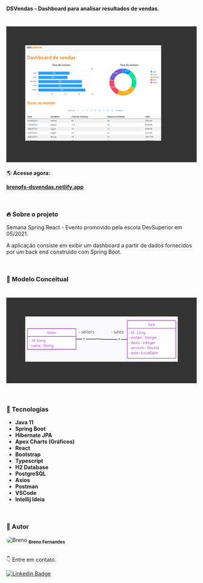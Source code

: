 #### DSVendas - Dashboard para analisar resultados de vendas.


<h1 style="padding: 50px; background: #333333;">
    <img alt="site dsvendas" title="#site dsvendas" src="assets/dashboard.PNG" width=360px/>
</h1>

🌎 **Acesse agora:**

<a href="https://brenofs-dsvendas.netlify.app" target="_blank" title="acessar o site"><strong>brenofs-dsvendas.netlify.app</strong></a>

<br />

### 🔥 Sobre o projeto

Semana Spring React - Evento promovido pela escola DevSuperior em 05/2021.

A aplicação consiste em exibir um dashboard a partir de dados fornecidos por um back end construído com Spring Boot.

<br />

### :space_invader: Modelo Conceitual

<h1 style="padding: 50px; background: #333333;">
    <img alt="modelo conceitual dsvendas" title="#modelo conceitual dsvendas" src="assets/modelo-conceitual.png" width=480px/>
</h1>

<br />

### 🤖 Tecnologias


- **Java 11**
- **Spring Boot**
- **Hibernate JPA**
- **Apex Charts (Gráficos)**
- **React**
- **Bootstrap**
- **Typescript**
- **H2 Database**
- **PostgreSQL**
- **Axios**
- **Postman**
- **VSCode**
- **Intellij Ideia**

<br />

### 💎 Autor

<img style="border-radius: 40px" src="https://avatars.githubusercontent.com/u/60669108?s=400&u=4db4eb64710320b1afe6ca81b6d00ea357a0a716&v=4" width="100px;" alt="Breno"/>
<sub><strong>Breno Fernandes</strong></sub></a>

<br/>
<br/>

:point_down: Entre em contato.
<br/>

[![Linkedin Badge](https://img.shields.io/badge/-LinkedIn-blue?style=for-the-badge&logo=Linkedin&logoColor=white&link=https://www.linkedin.com/in/biacoelho)](https://www.linkedin.com/in/breno-fernandes-dos-santos-285657203/)

